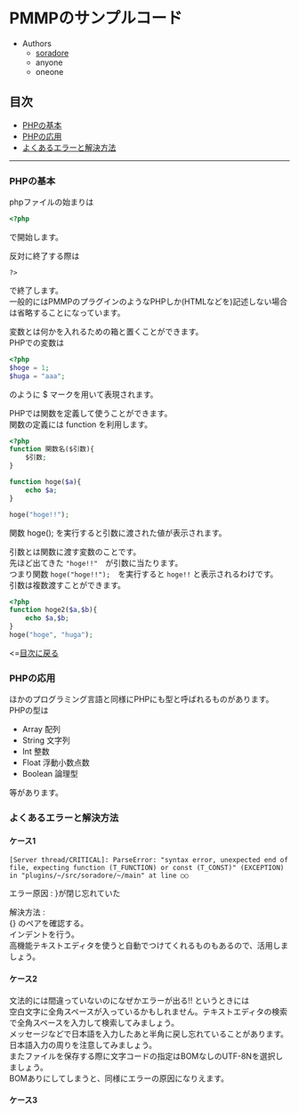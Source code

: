 # PMMPのサンプルコード

- Authors  
  - [soradore](https://twitter.com/soradore_)
  - anyone
  - oneone

## <a name="tab-con"></a>目次
- [PHPの基本](#php-base)
- [PHPの応用](#php-app)
- [よくあるエラーと解決方法](#err-res)

---

### <a name="php-base"></a>PHPの基本  

phpファイルの始まりは  
```php
<?php
```
で開始します。  

反対に終了する際は  
```
?>
```
で終了します。  
一般的にはPMMPのプラグインのようなPHPしか(HTMLなどを)記述しない場合は省略することになっています。

変数とは何かを入れるための箱と置くことができます。  
PHPでの変数は  
```php
<?php
$hoge = 1;
$huga = "aaa";
```
のように $ マークを用いて表現されます。  

PHPでは関数を定義して使うことができます。  
関数の定義には function を利用します。  
```php
<?php
function 関数名($引数){
    $引数;
}

function hoge($a){
    echo $a;
}

hoge("hoge!!");
```
関数 hoge(); を実行すると引数に渡された値が表示されます。  

引数とは関数に渡す変数のことです。  
先ほど出てきた `"hoge!!"`　が引数に当たります。  
つまり関数 `hoge("hoge!!");`　を実行すると `hoge!!` と表示されるわけです。  
引数は複数渡すことができます。  
```php
<?php
function hoge2($a,$b){
    echo $a,$b;
}
hoge("hoge", "huga");
```  

<=[目次に戻る](#tab-con)  

### <a name="php-app"></a>PHPの応用  

ほかのプログラミング言語と同様にPHPにも型と呼ばれるものがあります。  
PHPの型は  

- Array 配列
- String 文字列
- Int 整数
- Float 浮動小数点数
- Boolean 論理型

等があります。  


### <a name="err-res"></a>よくあるエラーと解決方法  

#### ケース1

```
[Server thread/CRITICAL]: ParseError: "syntax error, unexpected end of file, expecting function (T_FUNCTION) or const (T_CONST)" (EXCEPTION) in "plugins/~/src/soradore/~/main" at line ○○
```
エラー原因 : }が閉じ忘れていた  

解決方法 :  
 {} のペアを確認する。  
 インデントを行う。  
 高機能テキストエディタを使うと自動でつけてくれるものもあるので、活用しましょう。

#### ケース2

文法的には間違っていないのになぜかエラーが出る!! というときには  
空白文字に全角スペースが入っているかもしれません。テキストエディタの検索で全角スペースを入力して検索してみましょう。  
メッセージなどで日本語を入力したあと半角に戻し忘れていることがあります。日本語入力の周りを注意してみましょう。  
またファイルを保存する際に文字コードの指定はBOMなしのUTF-8Nを選択しましょう。  
BOMありにしてしまうと、同様にエラーの原因になりえます。

#### ケース3

